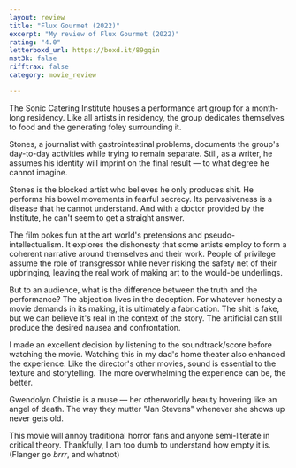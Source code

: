 ```yaml
---
layout: review
title: "Flux Gourmet (2022)"
excerpt: "My review of Flux Gourmet (2022)"
rating: "4.0"
letterboxd_url: https://boxd.it/89gqin
mst3k: false
rifftrax: false
category: movie_review

---
```


The Sonic Catering Institute houses a performance art group for a month-long residency. Like all artists in residency, the group dedicates themselves to food and the generating foley surrounding it.

Stones, a journalist with gastrointestinal problems, documents the group's day-to-day activities while trying to remain separate. Still, as a writer, he assumes his identity will imprint on the final result — to what degree he cannot imagine.

Stones is the blocked artist who believes he only produces shit. He performs his bowel movements in fearful secrecy. Its pervasiveness is a disease that he cannot understand. And with a doctor provided by the Institute, he can't seem to get a straight answer.

The film pokes fun at the art world's pretensions and pseudo-intellectualism. It explores the dishonesty that some artists employ to form a coherent narrative around themselves and their work. People of privilege assume the role of transgressor while never risking the safety net of their upbringing, leaving the real work of making art to the would-be underlings.

But to an audience, what is the difference between the truth and the performance? The abjection lives in the deception. For whatever honesty a movie demands in its making, it is ultimately a fabrication. The shit is fake, but we can believe it's real in the context of the story. The artificial can still produce the desired nausea and confrontation.

I made an excellent decision by listening to the soundtrack/score before watching the movie. Watching this in my dad's home theater also enhanced the experience. Like the director's other movies, sound is essential to the texture and storytelling. The more overwhelming the experience can be, the better.

Gwendolyn Christie is a muse — her otherworldly beauty hovering like an angel of death. The way they mutter "Jan Stevens" whenever she shows up never gets old.

This movie will annoy traditional horror fans and anyone semi-literate in critical theory. Thankfully, I am too dumb to understand how empty it is. (Flanger go <i>brrr</i>, and whatnot)
